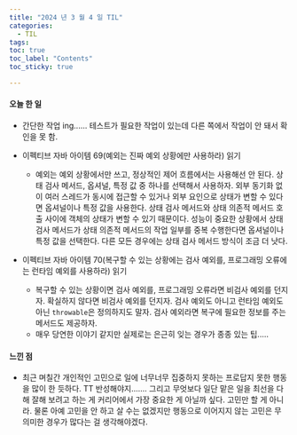 ```yaml
---
title: "2024 년 3 월 4 일 TIL"
categories:
  - TIL
tags:
toc: true
toc_label: "Contents"
toc_sticky: true

---
```


#### 오늘 한 일

* 간단한 작업 ing...... 테스트가 필요한 작업이 있는데 다른 쪽에서 작업이 안 돼서 확인을 못 함.
* 이펙티브 자바 아이템 69(예외는 진짜 예외 상황에만 사용하라) 읽기
  * 예외는 예외 상황에서만 쓰고, 정상적인 제어 흐름에서는 사용해선 안 된다. 상태 검사 메서드, 옵셔널, 특정 값 중 하나를 선택해서 사용하자. 외부 동기화 없이 여러 스레드가 동시에 접근할 수 있거나 외부 요인으로 상태가 변할 수 있다면 옵셔널이나 특정 값을 사용한다. 상태 검사 메서드와 상태 의존적 메서드 호출 사이에 객체의 상태가 변할 수 있기 때문이다. 성능이 중요한 상황에서 상태 검사 메서드가 상태 의존적 메서드의 작업 일부를 중복 수행한다면 옵셔널이나 특정 값을 선택한다. 다른 모든 경우에는 상태 검사 메서드 방식이 조금 더 낫다.

* 이펙티브 자바 아이템 70(복구할 수 있는 상황에는 검사 예외를, 프로그래밍 오류에는 런타임 예외를 사용하라) 읽기
  * 복구할 수 있는 상황이면 검사 예외를, 프로그래밍 오류라면 비검사 예외를 던지자. 확실하지 않다면 비검사 예외를 던지자. 검사 예외도 아니고 런타임 예외도 아닌 `throwable`은 정의하지도 말자. 검사 예외라면 복구에 필요한 정보를 주는 메서드도 제공하자.
  * 매우 당연한 이야기 같지만 실제로는 은근히 잊는 경우가 종종 있는 팁.....




#### 느낀 점

* 최근 며칠간 개인적인 고민으로 일에 너무너무 집중하지 못하는 프로답지 못한 행동을 많이 한 듯하다. TT 반성해야지....... 그리고 무엇보다 일단 맡은 일을 최선을 다해 잘해 보려고 하는 게 커리어에서 가장 중요한 게 아닐까 싶다. 고민만 할 게 아니라. 물론 아예 고민을 안 하고 살 수는 없겠지만 행동으로 이어지지 않는 고민은 무의미한 경우가 많다는 걸 생각해야겠다.
